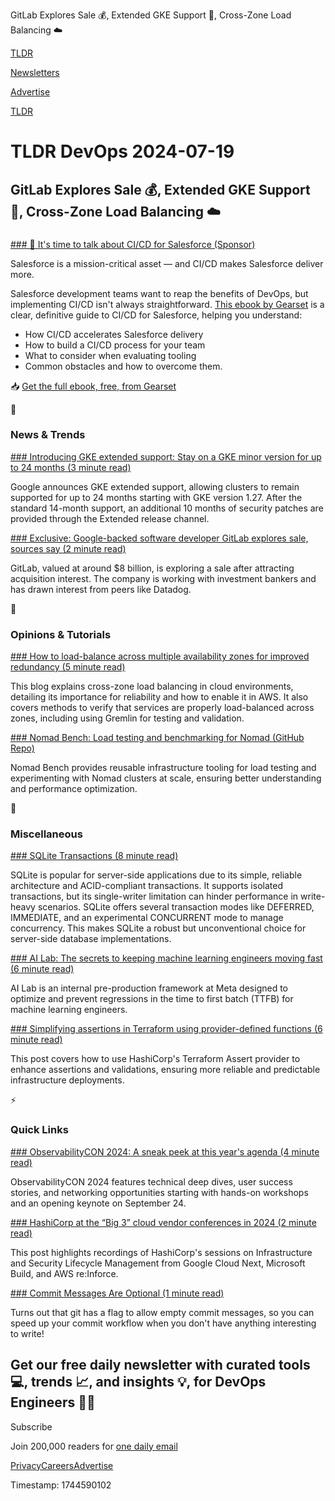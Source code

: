 GitLab Explores Sale 💰, Extended GKE Support 🎉, Cross-Zone Load Balancing ☁️

[TLDR](/)

[Newsletters](/newsletters)

[Advertise](https://advertise.tldr.tech/)

[TLDR](/)

# TLDR DevOps 2024-07-19

## GitLab Explores Sale 💰, Extended GKE Support 🎉, Cross-Zone Load Balancing ☁️

### 

[### 📙 It's time to talk about CI/CD for Salesforce (Sponsor)](https://gearset.com/resources/cicd-ebook/?utm_source=third-party-email&amp;utm_medium=email&amp;utm_campaign=tldr&amp;utm_content=cicd-jul)

Salesforce is a mission-critical asset — and CI/CD makes Salesforce deliver more.

Salesforce development teams want to reap the benefits of DevOps, but implementing CI/CD isn't always straightforward. [This ebook by Gearset](https://gearset.com/resources/cicd-ebook/?utm_source=third-party-email&utm_medium=email&utm_campaign=tldr&utm_content=cicd-jul) is a clear, definitive guide to CI/CD for Salesforce, helping you understand:

* How CI/CD accelerates Salesforce delivery
* How to build a CI/CD process for your team
* What to consider when evaluating tooling
* Common obstacles and how to overcome them.

📥 [Get the full ebook, free, from Gearset](https://gearset.com/resources/cicd-ebook/?utm_source=third-party-email&utm_medium=email&utm_campaign=tldr&utm_content=cicd-jul)

📱

### News & Trends

[### Introducing GKE extended support: Stay on a GKE minor version for up to 24 months (3 minute read)](https://cloud.google.com/blog/products/containers-kubernetes/announcing-gke-extended-support/?utm_source=tldrdevops)

Google announces GKE extended support, allowing clusters to remain supported for up to 24 months starting with GKE version 1.27. After the standard 14-month support, an additional 10 months of security patches are provided through the Extended release channel.

[### Exclusive: Google-backed software developer GitLab explores sale, sources say (2 minute read)](https://www.reuters.com/markets/deals/google-backed-software-developer-gitlab-explores-sale-sources-say-2024-07-17/?utm_source=tldrdevops)

GitLab, valued at around $8 billion, is exploring a sale after attracting acquisition interest. The company is working with investment bankers and has drawn interest from peers like Datadog.

🚀

### Opinions & Tutorials

[### How to load-balance across multiple availability zones for improved redundancy (5 minute read)](https://www.gremlin.com/blog/how-to-load-balance-across-multiple-availability-zones-for-greater-redundancy?utm_source=tldrdevops)

This blog explains cross-zone load balancing in cloud environments, detailing its importance for reliability and how to enable it in AWS. It also covers methods to verify that services are properly load-balanced across zones, including using Gremlin for testing and validation.

[### Nomad Bench: Load testing and benchmarking for Nomad (GitHub Repo)](https://www.hashicorp.com/blog/nomad-bench-load-testing-and-benchmarking-for-nomad?utm_source=tldrdevops)

Nomad Bench provides reusable infrastructure tooling for load testing and experimenting with Nomad clusters at scale, ensuring better understanding and performance optimization.

🎁

### Miscellaneous

[### SQLite Transactions (8 minute read)](https://reorchestrate.com/posts/sqlite-transactions/?utm_source=tldrdevops)

SQLite is popular for server-side applications due to its simple, reliable architecture and ACID-compliant transactions. It supports isolated transactions, but its single-writer limitation can hinder performance in write-heavy scenarios. SQLite offers several transaction modes like DEFERRED, IMMEDIATE, and an experimental CONCURRENT mode to manage concurrency. This makes SQLite a robust but unconventional choice for server-side database implementations.

[### AI Lab: The secrets to keeping machine learning engineers moving fast (6 minute read)](https://engineering.fb.com/2024/07/16/developer-tools/ai-lab-secrets-machine-learning-engineers-moving-fast/?utm_source=tldrdevops)

AI Lab is an internal pre-production framework at Meta designed to optimize and prevent regressions in the time to first batch (TTFB) for machine learning engineers.

[### Simplifying assertions in Terraform using provider-defined functions (6 minute read)](https://www.hashicorp.com/blog/simplifying-assertions-in-terraform-using-provider-defined-functions?utm_source=tldrdevops)

This post covers how to use HashiCorp's Terraform Assert provider to enhance assertions and validations, ensuring more reliable and predictable infrastructure deployments.

⚡️

### Quick Links

[### ObservabilityCON 2024: A sneak peek at this year's agenda (4 minute read)](https://grafana.com/blog/2024/07/10/observabilitycon-2024-a-sneak-peek-at-this-years-agenda/?utm_source=tldrdevops)

ObservabilityCON 2024 features technical deep dives, user success stories, and networking opportunities starting with hands-on workshops and an opening keynote on September 24.

[### HashiCorp at the “Big 3” cloud vendor conferences in 2024 (2 minute read)](https://www.hashicorp.com/resources/hashicorp-at-the-big-3-cloud-vender-conferences-in-2024?utm_source=tldrdevops)

This post highlights recordings of HashiCorp's sessions on Infrastructure and Security Lifecycle Management from Google Cloud Next, Microsoft Build, and AWS re:Inforce.

[### Commit Messages Are Optional (1 minute read)](https://schpet.com/note/git-commit-messages-are-optional?utm_source=tldrdevops)

Turns out that git has a flag to allow empty commit messages, so you can speed up your commit workflow when you don't have anything interesting to write!

## Get our free daily newsletter with curated tools 💻, trends 📈, and insights 💡, for DevOps Engineers 👨‍💻

Subscribe

Join 200,000 readers for [one daily email](/api/latest/devops)

[Privacy](/privacy)[Careers](https://jobs.ashbyhq.com/tldr.tech)[Advertise](/devops/advertise)

Timestamp: 1744590102